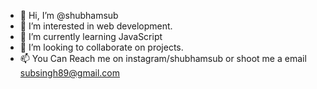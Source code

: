 - 👋 Hi, I’m @shubhamsub
- 👀 I’m interested in web development.
- 🌱 I’m currently learning JavaScript
- 💞️ I’m looking to collaborate on projects.
- 📫 You Can Reach me on instagram/shubhamsub or shoot me a email subsingh89@gmail.com

<!---
shubhamsub/shubhamsub is a ✨ special ✨ repository because its `README.md` (this file) appears on your GitHub profile.
You can click the Preview link to take a look at your changes.
--->
